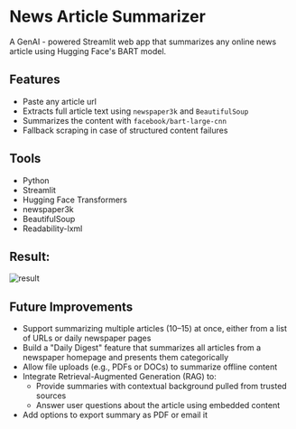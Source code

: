# News Article Summarizer 
A GenAI - powered Streamlit web app that summarizes any online news article using Hugging Face's BART model.

## Features 
- Paste any article url
- Extracts full article text using `newspaper3k` and `BeautifulSoup`
- Summarizes the content with `facebook/bart-large-cnn`
- Fallback scraping in case of structured content failures

## Tools
- Python
- Streamlit
- Hugging Face Transformers
- newspaper3k
- BeautifulSoup
- Readability-lxml

## Result:

![result](https://github.com/user-attachments/assets/5a613a31-3c6b-4139-abb0-f5f3223a6e84)


## Future Improvements

- Support summarizing multiple articles (10–15) at once, either from a list of URLs or daily newspaper pages
- Build a "Daily Digest" feature that summarizes all articles from a newspaper homepage and presents them categorically
- Allow file uploads (e.g., PDFs or DOCs) to summarize offline content
- Integrate Retrieval-Augmented Generation (RAG) to:
  - Provide summaries with contextual background pulled from trusted sources
  - Answer user questions about the article using embedded content
- Add options to export summary as PDF or email it
